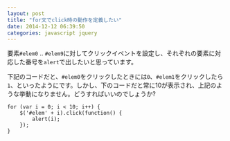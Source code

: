 ```yaml
---
layout: post
title: "for文でclick時の動作を定義したい"
date: 2014-12-12 06:39:50
categories: javascript jquery
---
```

<p>要素<code>#elem0</code> .. <code>#elem9</code>に対してクリックイベントを設定し、それぞれの要素に対応した番号を<code>alert</code>で出したいと思っています。</p>

<p>下記のコードだと、<code>#elem0</code>をクリックしたときには<code>0</code>、<code>#elem1</code>をクリックしたら<code>1</code>、といったようにです。しかし、下のコードだと常に10が表示され、上記のような挙動になりません。どうすればいいのでしょうか?</p>

<pre><code>for (var i = 0; i &lt; 10; i++) {
    $('#elem' + i).click(function() {
        alert(i);
    });
}
</code></pre>
